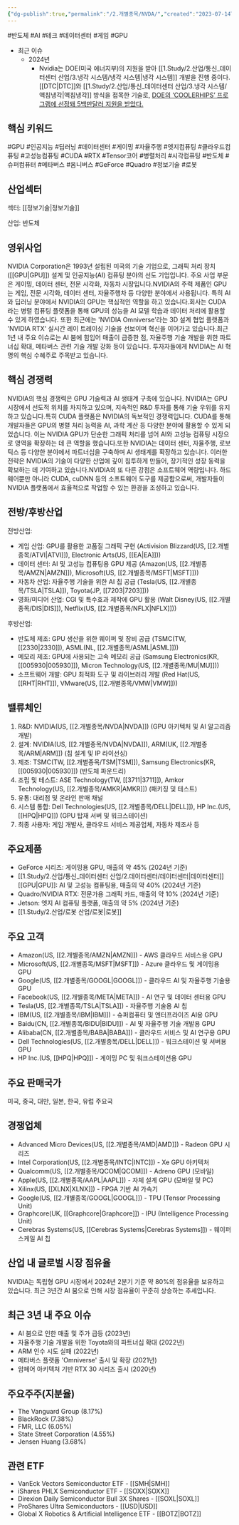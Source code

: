 ```yaml
---
{"dg-publish":true,"permalink":"/2.개별종목/NVDA/","created":"2023-07-14T09:44:57.206+09:00","updated":"2025-07-29T21:37:04.999+09:00"}
---
```


#반도체 #AI #테크 #데이터센터 #게임 #GPU 



- 최근 이슈
	- 2024년
		- Nvidia는 DOE(미국 에너지부)의 지원을 받아 [[1.Study/2.산업/통신_데이터센터 산업/3.냉각 시스템/냉각 시스템\|냉각 시스템]] 개발을 진행 중이다. [[DTC\|DTC]]와 [[1.Study/2.산업/통신_데이터센터 산업/3.냉각 시스템/액침냉각\|액침냉각]] 방식을 접목한 기술로, [DOE의 ‘COOLERHIPS’ 프로그램에 선정돼 5백만달러 지원을 받았다.](2.26_%20AI%20뜨거울수록%20좋아.pdf#page=26&selection=42,0,95,1&color=yellow)


## 핵심 키워드

#GPU #인공지능 #딥러닝 #데이터센터 #게이밍 #자율주행 #엣지컴퓨팅 #클라우드컴퓨팅 #고성능컴퓨팅 #CUDA #RTX #Tensor코어 #병렬처리 #시각컴퓨팅 #반도체 #슈퍼컴퓨터 #메타버스 #옴니버스 #GeForce #Quadro #정보기술 #로봇 

## 산업섹터

섹터: [[정보기술\|정보기술]]

산업: 반도체

## 영위사업

NVIDIA Corporation은 1993년 설립된 미국의 기술 기업으로, 그래픽 처리 장치([[GPU\|GPU]]) 설계 및 인공지능(AI) 컴퓨팅 분야의 선도 기업입니다. 주요 사업 부문은 게이밍, 데이터 센터, 전문 시각화, 자동차 시장입니다.NVIDIA의 주력 제품인 GPU는 게임, 전문 시각화, 데이터 센터, 자율주행차 등 다양한 분야에서 사용됩니다. 특히 AI와 딥러닝 분야에서 NVIDIA의 GPU는 핵심적인 역할을 하고 있습니다.회사는 CUDA라는 병렬 컴퓨팅 플랫폼을 통해 GPU의 성능을 AI 모델 학습과 데이터 처리에 활용할 수 있게 하였습니다. 또한 최근에는 'NVIDIA Omniverse'라는 3D 설계 협업 플랫폼과 'NVIDIA RTX' 실시간 레이 트레이싱 기술을 선보이며 혁신을 이어가고 있습니다.최근 1년 내 주요 이슈로는 AI 붐에 힘입어 매출이 급증한 점, 자율주행 기술 개발을 위한 파트너십 확대, 메타버스 관련 기술 개발 강화 등이 있습니다. 투자자들에게 NVIDIA는 AI 혁명의 핵심 수혜주로 주목받고 있습니다.

## 핵심 경쟁력

NVIDIA의 핵심 경쟁력은 GPU 기술력과 AI 생태계 구축에 있습니다. NVIDIA는 GPU 시장에서 선도적 위치를 차지하고 있으며, 지속적인 R&D 투자를 통해 기술 우위를 유지하고 있습니다.특히 CUDA 플랫폼은 NVIDIA의 독보적인 경쟁력입니다. CUDA를 통해 개발자들은 GPU의 병렬 처리 능력을 AI, 과학 계산 등 다양한 분야에 활용할 수 있게 되었습니다. 이는 NVIDIA GPU가 단순한 그래픽 처리를 넘어 AI와 고성능 컴퓨팅 시장으로 영역을 확장하는 데 큰 역할을 했습니다.또한 NVIDIA는 데이터 센터, 자율주행, 로보틱스 등 다양한 분야에서 파트너십을 구축하며 AI 생태계를 확장하고 있습니다. 이러한 전략은 NVIDIA의 기술이 다양한 산업에 깊이 침투하게 만들어, 장기적인 성장 동력을 확보하는 데 기여하고 있습니다.NVIDIA의 또 다른 강점은 소프트웨어 역량입니다. 하드웨어뿐만 아니라 CUDA, cuDNN 등의 소프트웨어 도구를 제공함으로써, 개발자들이 NVIDIA 플랫폼에서 효율적으로 작업할 수 있는 환경을 조성하고 있습니다.

## 전방/후방산업

전방산업:

- 게임 산업: GPU를 활용한 고품질 그래픽 구현 (Activision Blizzard(US, [[2.개별종목/ATVI\|ATVI]]), Electronic Arts(US, [[EA\|EA]]))
- 데이터 센터: AI 및 고성능 컴퓨팅용 GPU 제공 (Amazon(US, [[2.개별종목/AMZN\|AMZN]]), Microsoft(US, [[2.개별종목/MSFT\|MSFT]]))
- 자동차 산업: 자율주행 기술을 위한 AI 칩 공급 (Tesla(US, [[2.개별종목/TSLA\|TSLA]]), Toyota(JP, [[7203\|7203]]))
- 영화/미디어 산업: CGI 및 특수효과 제작에 GPU 활용 (Walt Disney(US, [[2.개별종목/DIS\|DIS]]), Netflix(US, [[2.개별종목/NFLX\|NFLX]]))

후방산업:

- 반도체 제조: GPU 생산을 위한 웨이퍼 및 장비 공급 (TSMC(TW, [[2330\|2330]]), ASML(NL, [[2.개별종목/ASML\|ASML]]))
- 메모리 제조: GPU에 사용되는 고속 메모리 공급 (Samsung Electronics(KR, [[005930\|005930]]), Micron Technology(US, [[2.개별종목/MU\|MU]]))
- 소프트웨어 개발: GPU 최적화 도구 및 라이브러리 개발 (Red Hat(US, [[RHT\|RHT]]), VMware(US, [[2.개별종목/VMW\|VMW]]))

## 밸류체인

1. R&D: NVIDIA(US, [[2.개별종목/NVDA\|NVDA]]) (GPU 아키텍처 및 AI 알고리즘 개발)
2. 설계: NVIDIA(US, [[2.개별종목/NVDA\|NVDA]]), ARM(UK, [[2.개별종목/ARM\|ARM]]) (칩 설계 및 IP 라이선싱)
3. 제조: TSMC(TW, [[2.개별종목/TSM\|TSM]]), Samsung Electronics(KR, [[005930\|005930]]) (반도체 파운드리)
4. 조립 및 테스트: ASE Technology(TW, [[3711\|3711]]), Amkor Technology(US, [[2.개별종목/AMKR\|AMKR]]) (패키징 및 테스트)
5. 유통: 대리점 및 온라인 판매 채널
6. 시스템 통합: Dell Technologies(US, [[2.개별종목/DELL\|DELL]]), HP Inc.(US, [[HPQ\|HPQ]]) (GPU 탑재 서버 및 워크스테이션)
7. 최종 사용자: 게임 개발사, 클라우드 서비스 제공업체, 자동차 제조사 등

## 주요제품

- GeForce 시리즈: 게이밍용 GPU, 매출의 약 45% (2024년 기준)
- [[1.Study/2.산업/통신_데이터센터 산업/2.데이터센터/데이터센터\|데이터센터]] [[GPU\|GPU]]: AI 및 고성능 컴퓨팅용, 매출의 약 40% (2024년 기준)
- Quadro/NVIDIA RTX: 전문가용 그래픽 카드, 매출의 약 10% (2024년 기준)
- Jetson: 엣지 AI 컴퓨팅 플랫폼, 매출의 약 5% (2024년 기준)
- [[1.Study/2.산업/로봇 산업/로봇\|로봇]]

## 주요 고객

- Amazon(US, [[2.개별종목/AMZN\|AMZN]]) - AWS 클라우드 서비스용 GPU
- Microsoft(US, [[2.개별종목/MSFT\|MSFT]]) - Azure 클라우드 및 게이밍용 GPU
- Google(US, [[2.개별종목/GOOGL\|GOOGL]]) - 클라우드 AI 및 자율주행 기술용 GPU
- Facebook(US, [[2.개별종목/META\|META]]) - AI 연구 및 데이터 센터용 GPU
- Tesla(US, [[2.개별종목/TSLA\|TSLA]]) - 자율주행 기술용 AI 칩
- IBM(US, [[2.개별종목/IBM\|IBM]]) - 슈퍼컴퓨터 및 엔터프라이즈 AI용 GPU
- Baidu(CN, [[2.개별종목/BIDU\|BIDU]]) - AI 및 자율주행 기술 개발용 GPU
- Alibaba(CN, [[2.개별종목/BABA\|BABA]]) - 클라우드 서비스 및 AI 연구용 GPU
- Dell Technologies(US, [[2.개별종목/DELL\|DELL]]) - 워크스테이션 및 서버용 GPU
- HP Inc.(US, [[HPQ\|HPQ]]) - 게이밍 PC 및 워크스테이션용 GPU

## 주요 판매국가

미국, 중국, 대만, 일본, 한국, 유럽 주요국

## 경쟁업체

- Advanced Micro Devices(US, [[2.개별종목/AMD\|AMD]]) - Radeon GPU 시리즈
- Intel Corporation(US, [[2.개별종목/INTC\|INTC]]) - Xe GPU 아키텍처
- Qualcomm(US, [[2.개별종목/QCOM\|QCOM]]) - Adreno GPU (모바일)
- Apple(US, [[2.개별종목/AAPL\|AAPL]]) - 자체 설계 GPU (모바일 및 PC)
- Xilinx(US, [[XLNX\|XLNX]]) - FPGA 기반 AI 가속기
- Google(US, [[2.개별종목/GOOGL\|GOOGL]]) - TPU (Tensor Processing Unit)
- Graphcore(UK, [[Graphcore\|Graphcore]]) - IPU (Intelligence Processing Unit)
- Cerebras Systems(US, [[Cerebras Systems\|Cerebras Systems]]) - 웨이퍼 스케일 AI 칩

## 산업 내 글로벌 시장 점유율

NVIDIA는 독립형 GPU 시장에서 2024년 2분기 기준 약 80%의 점유율을 보유하고 있습니다. 최근 3년간 AI 붐으로 인해 시장 점유율이 꾸준히 상승하는 추세입니다.

## 최근 3년 내 주요 이슈

- AI 붐으로 인한 매출 및 주가 급등 (2023년)
- 자율주행 기술 개발을 위한 Toyota와의 파트너십 확대 (2022년)
- ARM 인수 시도 실패 (2022년)
- 메타버스 플랫폼 'Omniverse' 출시 및 확장 (2021년)
- 암페어 아키텍처 기반 RTX 30 시리즈 출시 (2020년)

## 주요주주(지분율)

- The Vanguard Group (8.17%)
- BlackRock (7.38%)
- FMR, LLC (6.05%)
- State Street Corporation (4.55%)
- Jensen Huang (3.68%)

## 관련 ETF

- VanEck Vectors Semiconductor ETF - [[SMH\|SMH]]
- iShares PHLX Semiconductor ETF - [[SOXX\|SOXX]]
- Direxion Daily Semiconductor Bull 3X Shares - [[SOXL\|SOXL]]
- ProShares Ultra Semiconductors - [[USD\|USD]]
- Global X Robotics & Artificial Intelligence ETF - [[BOTZ\|BOTZ]]